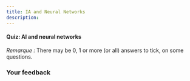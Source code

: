 ```yaml
---
title: IA and Neural Networks
description:
---
```


#### Quiz: AI and neural networks

_Remarque :_ There may be 0, 1 or more (or all) answers to tick, on some questions.

### Your feedback
